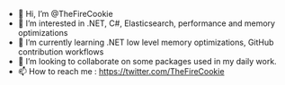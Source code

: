 - 👋 Hi, I’m @TheFireCookie
- 👀 I’m interested in .NET, C#, Elasticsearch, performance and memory optimizations
- 🌱 I’m currently learning .NET low level memory optimizations, GitHub contribution workflows
- 💞️ I’m looking to collaborate on some packages used in my daily work.
- 📫 How to reach me : https://twitter.com/TheFireCookie

<!---
TheFireCookie/TheFireCookie is a ✨ special ✨ repository because its `README.md` (this file) appears on your GitHub profile.
You can click the Preview link to take a look at your changes.
--->
